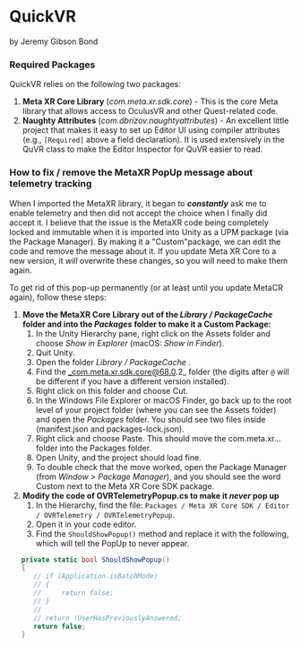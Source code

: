 # QuickVR
by Jeremy Gibson Bond

### Required Packages
QuickVR relies on the following two packages:
1. **Meta XR Core Library** (*com.meta.xr.sdk.core*) - This is the core Meta library that allows access to OculusVR and other Quest-related code. 
2. **Naughty Attributes** (*com.dbrizov.naughtyattributes*) - An excellent little project that makes it easy to set up Editor UI using compiler attributes (e.g., `[Required]` above a field declaration). It is used extensively in the QuVR class to make the Editor Inspector for QuVR easier to read.

### How to fix / remove the MetaXR PopUp message about telemetry tracking
When I imported the MetaXR library, it began to ***constantly*** ask me to enable telemetry and then did not accept the choice when I finally did accept it. I believe that the issue is the MetaXR code being completely locked and immutable when it is imported into Unity as a UPM package (via the Package Manager). By making it a "Custom"package, we can edit the code and remove the message about it. If you update Meta XR Core to a new version, it _will_ overwrite these changes, so you will need to make them again.

To get rid of this pop-up permanently (or at least until you update MetaCR again), follow these steps:

1. **Move the MetaXR Core Library out of the _Library / PackageCache_ folder and into the _Packages_ folder to make it a Custom Package:**
   1. In the Unity Hierarchy pane, right click on the Assets folder and choose _Show in Explorer_ (macOS: _Show in Finder_).
   2. Quit Unity.
   3. Open the folder _Library / PackageCache_ .
   3. Find the _com.meta.xr.sdk.core@68.0.2_ folder (the digits after `@` will be different if you have a different version installed).
   4. Right click on this folder and choose Cut.
   5. In the Windows File Explorer or macOS Finder, go back up to the root level of your project folder (where you can see the Assets folder) and open the _Packages_ folder. You should see two files inside (manifest.json and packages-lock.json).
   6. Right click and choose Paste. This should move the com.meta.xr... folder into the Packages folder.
   7. Open Unity, and the project should load fine.
   8. To double check that the move worked, open the Package Manager (from _Window > Package Manager_), and you should see the word Custom next to the Meta XR Core SDK package.
2. **Modify the code of OVRTelemetryPopup.cs to make it _never_ pop up**
   1. In the Hierarchy, find the file: `Packages / Meta XR Core SDK / Editor / OVRTelemetry / OVRTelemetryPopup`.
   2. Open it in your code editor.
   3. Find the `ShouldShowPopup()` method and replace it with the following, which will tell the PopUp to never appear.
```csharp
   private static bool ShouldShowPopup()
   {
      // if (Application.isBatchMode)
      // {
      //     return false;
      // }
      //
      // return !UserHasPreviouslyAnswered;
      return false;
   }
```

